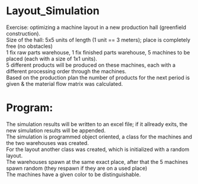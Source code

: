 # Layout_Simulation
Exercise: optimizing a machine layout in a new production hall (greenfield construction).<br>
Size of the hall: 5x5 units of length (1 unit == 3 meters); place is completely free (no obstacles)<br>
1 fix raw parts warehouse, 1 fix finished parts warehouse, 5 machines to be placed (each with a size of 1x1 units).<br>
5 different products will be produced on these machines, each with a different processing order through the machines.<br>
Based on the production plan the number of products for the next period is given & the material flow matrix was calculated.<br>
# Program:
The simulation results will be written to an excel file; if it allready exits, the new simulation results will be appended.<br>
The simulation is programmed object oriented, a class for the machines and the two warehouses was created.<br>
For the layout another class was created, which is initialized with a random layout.<br>
The warehouses spawn at the same exact place, after that the 5 machines spawn random (they respawn if they are on a used place)<br>
The machines have a given color to be distinguishable.<br>
